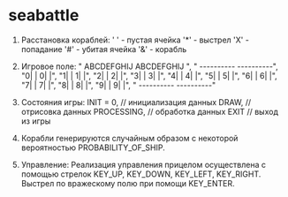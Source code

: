 # seabattle

1)	Расстановка кораблей:
' ' - пустая ячейка
'*' - выстрел
'X' - попадание
'#' - убитая ячейка
'&' - корабль

2) Игровое поле:
       "  ABCDEFGHIJ       ABCDEFGHIJ ",
       " *----------*     *----------*",
       "0|          |    0|          |",
       "1|          |    1|          |",
       "2|          |    2|          |",
       "3|          |    3|          |",
       "4|          |    4|          |",
       "5|          |    5|          |",
       "6|          |    6|          |",
       "7|          |    7|          |",
       "8|          |    8|          |",
       "9|          |    9|          |",
       " *----------*     *----------*"
       
3) Состояния игры:
    INIT = 0, // инициализация данных
    DRAW, // отрисовка данных
    PROCESSING, // обработка данных
    EXIT // выход из игры
    
4) Корабли генерируются случайным образом с некоторой вероятностью PROBABILITY_OF_SHIP.

5) Управление:
Реализация управления прицелом осуществлена с помощью стрелок KEY_UP, KEY_DOWN, KEY_LEFT, KEY_RIGHT.
Выстрел по вражескому полю при помощи KEY_ENTER.

